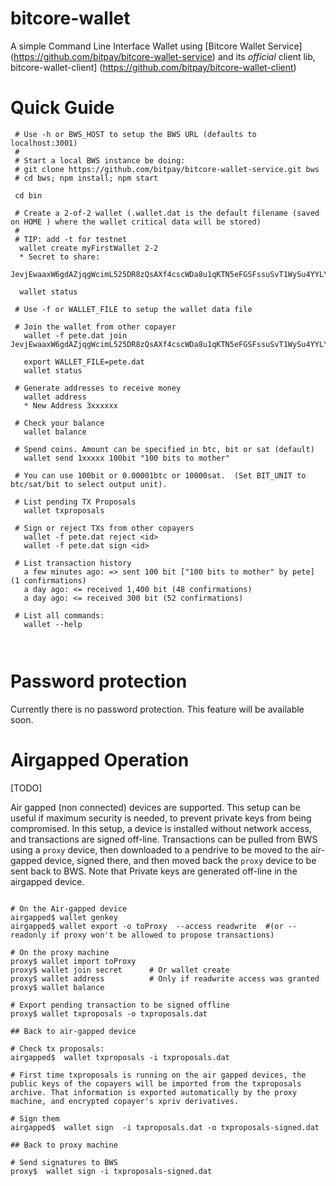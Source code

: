 # bitcore-wallet

A simple Command Line Interface Wallet using [Bitcore Wallet Service] (https://github.com/bitpay/bitcore-wallet-service) and its *official* client lib, bitcore-wallet-client] (https://github.com/bitpay/bitcore-wallet-client)


# Quick Guide

``` shell
 # Use -h or BWS_HOST to setup the BWS URL (defaults to localhost:3001)
 # 
 # Start a local BWS instance be doing:
 # git clone https://github.com/bitpay/bitcore-wallet-service.git bws
 # cd bws; npm install; npm start

 cd bin
 
 # Create a 2-of-2 wallet (.wallet.dat is the default filename (saved on HOME ) where the wallet critical data will be stored)
 #
 # TIP: add -t for testnet
  wallet create myFirstWallet 2-2 
  * Secret to share:
    JevjEwaaxW6gdAZjqgWcimL525DR8zQsAXf4cscWDa8u1qKTN5eFGSFssuSvT1WySu4YYLYMUPT

  wallet status
 
 # Use -f or WALLET_FILE to setup the wallet data file
 
 # Join the wallet from other copayer
   wallet -f pete.dat join JevjEwaaxW6gdAZjqgWcimL525DR8zQsAXf4cscWDa8u1qKTN5eFGSFssuSvT1WySu4YYLYMUPT
   
   export WALLET_FILE=pete.dat
   wallet status

 # Generate addresses to receive money
   wallet address
   * New Address 3xxxxxx

 # Check your balance
   wallet balance
   
 # Spend coins. Amount can be specified in btc, bit or sat (default)
   wallet send 1xxxxx 100bit "100 bits to mother"

 # You can use 100bit or 0.00001btc or 10000sat.  (Set BIT_UNIT to btc/sat/bit to select output unit).

 # List pending TX Proposals
   wallet txproposals
   
 # Sign or reject TXs from other copayers
   wallet -f pete.dat reject <id>
   wallet -f pete.dat sign <id>

 # List transaction history
   a few minutes ago: => sent 100 bit ["100 bits to mother" by pete] (1 confirmations)
   a day ago: <= received 1,400 bit (48 confirmations)
   a day ago: <= received 300 bit (52 confirmations)
   
 # List all commands:
   wallet --help
 
    
  ```
  
  
# Password protection 

Currently there is no password protection. This feature will be available soon.
 


# Airgapped Operation 

[TODO]

Air gapped (non connected) devices are supported. This setup can be useful if maximum security is needed, to prevent private keys from being compromised. In this setup, a device is installed without network access, and transactions are signed off-line. Transactions can be pulled from BWS using a `proxy` device, then downloaded to a pendrive to be moved to the air-gapped device, signed there, and then moved back the `proxy` device to be sent back to BWS. Note that Private keys are generated off-line in the airgapped device.


``` shell

# On the Air-gapped device
airgapped$ wallet genkey
airgapped$ wallet export -o toProxy  --access readwrite  #(or --readonly if proxy won't be allowed to propose transactions)

# On the proxy machine
proxy$ wallet import toProxy
proxy$ wallet join secret      # Or wallet create 
proxy$ wallet address          # Only if readwrite access was granted
proxy$ wallet balance

# Export pending transaction to be signed offline
proxy$ wallet txproposals -o txproposals.dat

## Back to air-gapped device

# Check tx proposals:
airgapped$  wallet txproposals -i txproposals.dat

# First time txproposals is running on the air gapped devices, the public keys of the copayers will be imported from the txproposals archive. That information is exported automatically by the proxy machine, and encrypted copayer's xpriv derivatives.

# Sign them
airgapped$  wallet sign  -i txproposals.dat -o txproposals-signed.dat

## Back to proxy machine

# Send signatures to BWS
proxy$  wallet sign -i txproposals-signed.dat
```


